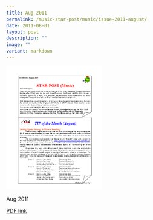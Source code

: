 ```yaml
---
title: Aug 2011
permalink: /music-star-post/music/issue-2011-august/
date: 2011-08-01
layout: post
description: ""
image: ""
variant: markdown
---
```

<img src="/images/gn.png" style="width:50%">
		 
Aug 2011

[PDF link](/files/a94120c5a_u6378.pdf)